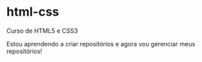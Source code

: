 # html-css
Curso de HTML5 e CSS3

Estou aprendendo a criar repositórios e agora vou gerenciar meus repositórios!
